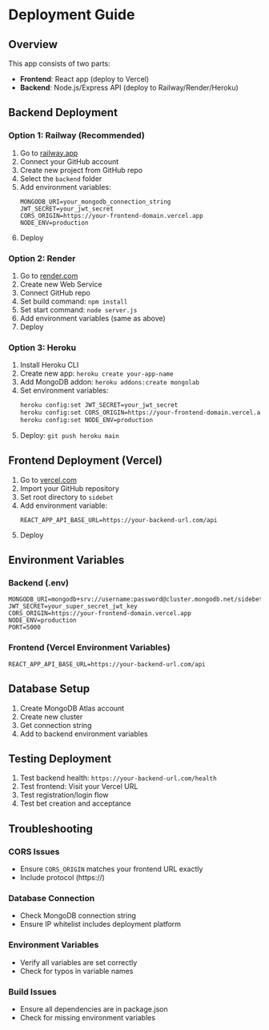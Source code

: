 # Deployment Guide

## Overview
This app consists of two parts:
- **Frontend**: React app (deploy to Vercel)
- **Backend**: Node.js/Express API (deploy to Railway/Render/Heroku)

## Backend Deployment

### Option 1: Railway (Recommended)
1. Go to [railway.app](https://railway.app)
2. Connect your GitHub account
3. Create new project from GitHub repo
4. Select the `backend` folder
5. Add environment variables:
   ```
   MONGODB_URI=your_mongodb_connection_string
   JWT_SECRET=your_jwt_secret
   CORS_ORIGIN=https://your-frontend-domain.vercel.app
   NODE_ENV=production
   ```
6. Deploy

### Option 2: Render
1. Go to [render.com](https://render.com)
2. Create new Web Service
3. Connect GitHub repo
4. Set build command: `npm install`
5. Set start command: `node server.js`
6. Add environment variables (same as above)
7. Deploy

### Option 3: Heroku
1. Install Heroku CLI
2. Create new app: `heroku create your-app-name`
3. Add MongoDB addon: `heroku addons:create mongolab`
4. Set environment variables:
   ```bash
   heroku config:set JWT_SECRET=your_jwt_secret
   heroku config:set CORS_ORIGIN=https://your-frontend-domain.vercel.app
   heroku config:set NODE_ENV=production
   ```
5. Deploy: `git push heroku main`

## Frontend Deployment (Vercel)

1. Go to [vercel.com](https://vercel.com)
2. Import your GitHub repository
3. Set root directory to `sidebet`
4. Add environment variable:
   ```
   REACT_APP_API_BASE_URL=https://your-backend-url.com/api
   ```
5. Deploy

## Environment Variables

### Backend (.env)
```
MONGODB_URI=mongodb+srv://username:password@cluster.mongodb.net/sidebet
JWT_SECRET=your_super_secret_jwt_key
CORS_ORIGIN=https://your-frontend-domain.vercel.app
NODE_ENV=production
PORT=5000
```

### Frontend (Vercel Environment Variables)
```
REACT_APP_API_BASE_URL=https://your-backend-url.com/api
```

## Database Setup

1. Create MongoDB Atlas account
2. Create new cluster
3. Get connection string
4. Add to backend environment variables

## Testing Deployment

1. Test backend health: `https://your-backend-url.com/health`
2. Test frontend: Visit your Vercel URL
3. Test registration/login flow
4. Test bet creation and acceptance

## Troubleshooting

### CORS Issues
- Ensure `CORS_ORIGIN` matches your frontend URL exactly
- Include protocol (https://)

### Database Connection
- Check MongoDB connection string
- Ensure IP whitelist includes deployment platform

### Environment Variables
- Verify all variables are set correctly
- Check for typos in variable names

### Build Issues
- Ensure all dependencies are in package.json
- Check for missing environment variables 